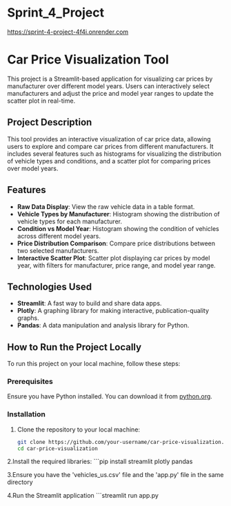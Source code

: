 # Sprint_4_Project
https://sprint-4-project-4f4i.onrender.com

# Car Price Visualization Tool

This project is a Streamlit-based application for visualizing car prices by manufacturer over different model years. Users can interactively select manufacturers and adjust the price and model year ranges to update the scatter plot in real-time.

## Project Description

This tool provides an interactive visualization of car price data, allowing users to explore and compare car prices from different manufacturers. It includes several features such as histograms for visualizing the distribution of vehicle types and conditions, and a scatter plot for comparing prices over model years.

## Features

- **Raw Data Display**: View the raw vehicle data in a table format.
- **Vehicle Types by Manufacturer**: Histogram showing the distribution of vehicle types for each manufacturer.
- **Condition vs Model Year**: Histogram showing the condition of vehicles across different model years.
- **Price Distribution Comparison**: Compare price distributions between two selected manufacturers.
- **Interactive Scatter Plot**: Scatter plot displaying car prices by model year, with filters for manufacturer, price range, and model year range.

## Technologies Used

- **Streamlit**: A fast way to build and share data apps.
- **Plotly**: A graphing library for making interactive, publication-quality graphs.
- **Pandas**: A data manipulation and analysis library for Python.

## How to Run the Project Locally

To run this project on your local machine, follow these steps:

### Prerequisites

Ensure you have Python installed. You can download it from [python.org](https://www.python.org/).

### Installation

1. Clone the repository to your local machine:

   ```bash
   git clone https://github.com/your-username/car-price-visualization.git
   cd car-price-visualization

2.Install the required libraries:
    ```pip install streamlit plotly pandas

3.Ensure you have the 'vehicles_us.csv' file and the 'app.py' file in the same directory 

4.Run the Streamlit application
    ```streamlit run app.py
